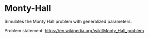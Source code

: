 # Monty-Hall
Simulates the Monty Hall problem with generalized parameters.

Problem statement: https://en.wikipedia.org/wiki/Monty_Hall_problem
